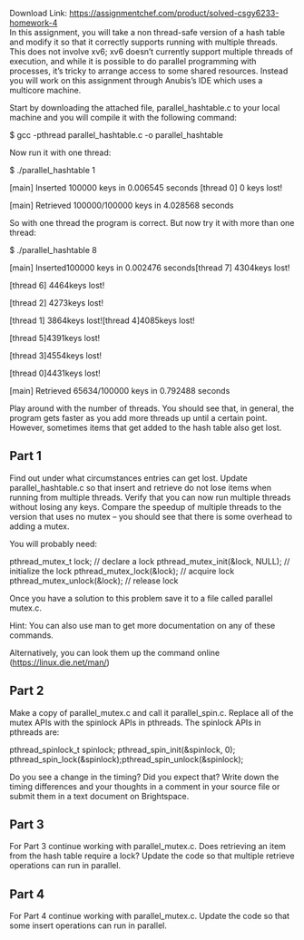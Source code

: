Download Link: https://assignmentchef.com/product/solved-csgy6233-homework-4
<br>
In this assignment, you will take a non thread-safe version of a hash table and modify it so that it correctly supports running with multiple threads. This does not involve xv6; xv6 doesn’t currently support multiple threads of execution, and while it is possible to do parallel programming with processes, it’s tricky to arrange access to some shared resources. Instead you will work on this assignment through Anubis’s IDE which uses a multicore machine.




Start by downloading the attached file, parallel_hashtable.c to your local machine and you will compile it with the following command:




$ gcc -pthread parallel_hashtable.c -o parallel_hashtable




Now run it with one thread:







<sub>         </sub>$ ./parallel_hashtable 1

[main] Inserted 100000 keys in 0.006545 seconds <sub> </sub>[thread 0] 0 keys lost!

[main] Retrieved 100000/100000 keys in 4.028568 seconds




So with one thread the program is correct. But now try it with more than one thread:




<sub>         </sub>$ ./parallel_hashtable 8

[main] Inserted100000 keys in 0.002476 seconds[thread 7] 4304keys lost!

[thread 6] 4464keys lost!

[thread 2] 4273keys lost!

[thread 1] 3864keys lost![thread 4]4085keys lost!

[thread 5]4391keys lost!

[thread 3]4554keys lost!

<sub> </sub>[thread 0]4431keys lost!

[main] Retrieved 65634/100000 keys in 0.792488 seconds




Play around with the number of threads. You should see that, in general, the program gets faster as you add more threads up until a certain point. However, sometimes items that get added to the hash table also get lost.




<h2>Part 1</h2>




Find out under what circumstances entries can get lost. Update parallel_hashtable.c so that insert and retrieve do not lose items when running from multiple threads. Verify that you can now run multiple threads without losing any keys. Compare the speedup of multiple threads to the version that uses no mutex – you should see that there is some overhead to adding a mutex.




You will probably need:




pthread_mutex_t lock; // declare a lock pthread_mutex_init(&amp;lock, NULL); // initialize the lock pthread_mutex_lock(&amp;lock); // acquire lock pthread_mutex_unlock(&amp;lock); // release lock




Once you have a solution to this problem save it to a file called parallel mutex.c.




Hint: You can also use man to get more documentation on any of these commands.

Alternatively, you can look them up the command online (<u>https://linux.die.net/man/</u>)




<h2>Part 2</h2>




Make a copy of parallel_mutex.c and call it parallel_spin.c.  Replace all of the mutex  APIs with the spinlock APIs in pthreads. The spinlock APIs in pthreads are:




<sub> </sub>pthread_spinlock_t spinlock; <sub> </sub>pthread_spin_init(&amp;spinlock, 0); <sub> </sub>pthread_spin_lock(&amp;spinlock);pthread_spin_unlock(&amp;spinlock);




Do you see a change in the timing? Did you expect that? Write down the timing differences and your thoughts in a comment in your source file or submit them in a text document on Brightspace.




<h2>Part 3</h2>




For Part 3 continue working with parallel_mutex.c. Does retrieving an item from the hash table require a lock? Update the code so that multiple retrieve operations can run in parallel.




<h2>Part 4</h2>




For Part 4 continue working with parallel_mutex.c. Update the code so that some insert operations can run in parallel.